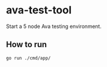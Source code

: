 # ava-test-tool

Start a 5 node Ava testing environment.

## How to run

```shell
go run ./cmd/app/
```
